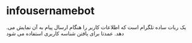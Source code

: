 # infousernamebot 
 
.یک ربات ساده تلگرام است که اطلاعات کاربر را هنگام ارسال پیام به آن نمایش می دهد. عمدتا برای یافتن شناسه کاربری استفاده می شود
